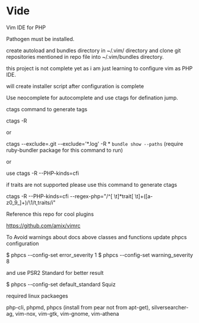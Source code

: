# Vide
Vim IDE for PHP

Pathogen must be installed.

create autoload and bundles directory in ~/.vim/ directory and clone git repositories mentioned in repo file into ~/.vim/bundles directory.

this project is not complete yet as i am just learning to configure vim as PHP IDE.

will create installer script after configuration is complete

Use neocomplete for autocomplete and use ctags for defination jump.

ctags command to generate tags 

ctags -R

or

ctags --exclude=.git --exclude='*.log' -R * `bundle show --paths` (require ruby-bundler package for this command to run)

or

use ctags -R --PHP-kinds=cfi

if traits are not supported please use this command to generate ctags

ctags -R --PHP-kinds=cfi --regex-php="/^[ \t]*trait[ \t]+([a-z0_9_]+)/\1/t,traits/i"

Reference this repo for cool plugins

https://github.com/amix/vimrc

To Avoid warnings about docs above classes and functions update phpcs configuration

$ phpcs --config-set error_severity 1
$ phpcs --config-set warning_severity 8

and use PSR2 Standard for better result

$ phpcs --config-set default_standard Squiz

required linux packaeges

php-cli, phpmd, phpcs (install from pear not from apt-get), silversearcher-ag, vim-nox, vim-gtk, vim-gnome, vim-athena


